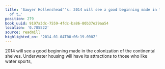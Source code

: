 ```yaml
---
title: 'Sawyer Hollenshead''s: 2014 will see a good beginning made in the colonization
  of t…'
position: 279
book_uuid: 9197a3dc-7559-4fdc-ba86-80b37e29aa54
location: '0.785522'
source: readmill
highlighted_on: '2014-01-04T00:06:19.000Z'
---
```


2014 will see a good beginning made in the colonization of the continental shelves. Underwater housing will have its attractions to those who like water sports,